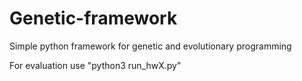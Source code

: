 # Genetic-framework
Simple python framework for genetic and evolutionary programming

For evaluation use "python3 run_hwX.py"